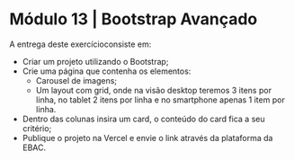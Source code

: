 # Módulo 13 | Bootstrap Avançado

A entrega deste exercícioconsiste em:

- Criar um projeto utilizando o Bootstrap;
- Crie uma página que contenha os elementos:
  - Carousel de imagens;
  - Um layout com grid, onde na visão desktop teremos 3 itens por linha, no tablet 2 itens por linha e no smartphone apenas 1 item por linha.
- Dentro das colunas insira um card, o conteúdo do card fica a seu critério;
- Publique o projeto na Vercel e envie o link através da plataforma da EBAC.
